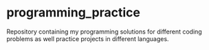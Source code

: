 # programming_practice
Repository containing my programming solutions for different coding problems as well practice projects in different languages. 
